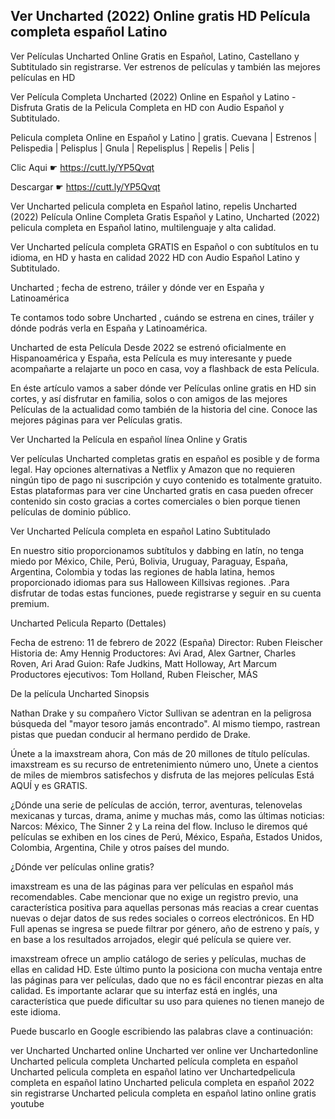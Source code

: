 Ver Uncharted (2022) Online gratis HD Película completa español Latino
---------------------------------------------------------------------

Ver Películas Uncharted Online Gratis en Español, Latino, Castellano y Subtitulado sin registrarse. Ver estrenos de películas y también las mejores películas en HD

Ver Película Completa Uncharted (2022) Online en Español y Latino - Disfruta Gratis de la Pelicula Completa en HD con Audio Español y Subtitulado.

Pelicula completa Online en Español y Latino | gratis. Cuevana | Estrenos | Pelispedia | Pelisplus | Gnula | Repelisplus | Repelis | Pelis | 

Clic Aqui ☛ https://cutt.ly/YP5Qvqt

Descargar ☛ https://cutt.ly/YP5Qvqt

Ver Uncharted  pelicula completa en Español latino, repelis Uncharted  (2022) Película Online Completa Gratis Español y Latino, Uncharted  (2022) pelicula completa en Español latino, multilenguaje y alta calidad.

Ver Uncharted  película completa GRATIS en Español o con subtítulos en tu idioma, en HD y hasta en calidad 2022 HD con Audio Español Latino y Subtitulado.

Uncharted ; fecha de estreno, tráiler y dónde ver en España y Latinoamérica

Te contamos todo sobre Uncharted , cuándo se estrena en cines, tráiler y dónde podrás verla en España y Latinoamérica.

Uncharted  de esta Película Desde 2022 se estrenó oficialmente en Hispanoamérica y España, esta Película es muy interesante y puede acompañarte a relajarte un poco en casa, voy a flashback de esta Película.

En éste artículo vamos a saber dónde ver Películas online gratis en HD sin cortes, y así disfrutar en familia, solos o con amigos de las mejores Películas de la actualidad como también de la historia del cine. Conoce las mejores páginas para ver Películas gratis.

Ver Uncharted  la Película en español línea Online y Gratis

Ver películas Uncharted  completas gratis en español es posible y de forma legal. Hay opciones alternativas a Netflix y Amazon que no requieren ningún tipo de pago ni suscripción y cuyo contenido es totalmente gratuito. Estas plataformas para ver cine Uncharted  gratis en casa pueden ofrecer contenido sin costo gracias a cortes comerciales o bien porque tienen películas de dominio público.

Ver Uncharted  Película completa en español Latino Subtitulado

En nuestro sitio proporcionamos subtítulos y dabbing en latín, no tenga miedo por México, Chile, Perú, Bolivia, Uruguay, Paraguay, España, Argentina, Colombia y todas las regiones de habla latina, hemos proporcionado idiomas para sus Halloween Killsivas regiones. .Para disfrutar de todas estas funciones, puede registrarse y seguir en su cuenta premium.

Uncharted Pelicula Reparto (Dettales)

Fecha de estreno: 11 de febrero de 2022 (España)
Director: Ruben Fleischer
Historia de: Amy Hennig
Productores: Avi Arad, Alex Gartner, Charles Roven, Ari Arad
Guion: Rafe Judkins, Matt Holloway, Art Marcum
Productores ejecutivos: Tom Holland, Ruben Fleischer, MÁS

De la película Uncharted Sinopsis

Nathan Drake y su compañero Victor Sullivan se adentran en la peligrosa búsqueda del "mayor tesoro jamás encontrado". Al mismo tiempo, rastrean pistas que puedan conducir al hermano perdido de Drake.

Únete a la imaxstream ahora, Con más de 20 millones de título películas.
imaxstream es su recurso de entretenimiento número uno, Únete a cientos de miles de miembros satisfechos y disfruta de las mejores películas Está AQUÍ y es GRATIS.

¿Dónde una serie de películas de acción, terror, aventuras, telenovelas mexicanas y turcas, drama, anime y muchas más, como las últimas noticias: Narcos: México, The Sinner 2 y La reina del flow. Incluso le diremos qué películas se exhiben en los cines de Perú, México, España, Estados Unidos, Colombia, Argentina, Chile y otros países del mundo. 

¿Dónde ver películas online gratis?

imaxstream es una de las páginas para ver películas en español más recomendables. Cabe mencionar que no exige un registro previo, una característica positiva para aquellas personas más reacias a crear cuentas nuevas o dejar datos de sus redes sociales o correos electrónicos. En HD Full apenas se ingresa se puede filtrar por género, año de estreno y país, y en base a los resultados arrojados, elegir qué película se quiere ver.

imaxstream ofrece un amplio catálogo de series y películas, muchas de ellas en calidad HD. Este último punto la posiciona con mucha ventaja entre las páginas para ver películas, dado que no es fácil encontrar piezas en alta calidad. Es importante aclarar que su interfaz está en inglés, una característica que puede dificultar su uso para quienes no tienen manejo de este idioma.

Puede buscarlo en Google escribiendo las palabras clave a continuación:

ver Uncharted
Uncharted online
Uncharted ver online
ver Unchartedonline
Uncharted pelicula completa
Uncharted película completa en español
Uncharted pelicula completa en español latino
ver Unchartedpelicula completa en español latino
Uncharted pelicula completa en español 2022 sin registrarse
Uncharted pelicula completa en español latino online gratis youtube

